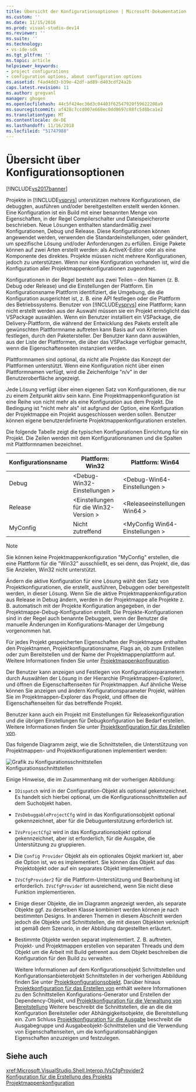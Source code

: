 ```yaml
---
title: Übersicht der Konfigurationsoptionen | Microsoft-Dokumentation
ms.custom: ''
ms.date: 11/15/2016
ms.prod: visual-studio-dev14
ms.reviewer: ''
ms.suite: ''
ms.technology:
- vs-ide-sdk
ms.tgt_pltfrm: ''
ms.topic: article
helpviewer_keywords:
- project configurations
- configuration options, about configuration options
ms.assetid: f4ad4dd3-b39e-42df-ad89-d403cdf24a2b
caps.latest.revision: 11
ms.author: gregvanl
manager: ghogen
ms.openlocfilehash: 44c5f424ec36d3c04403f62547920f59622208a9
ms.sourcegitcommit: af428c7ccd007e668ec0dd8697c88fc5d8bca1e2
ms.translationtype: MT
ms.contentlocale: de-DE
ms.lasthandoff: 11/16/2018
ms.locfileid: "51747988"
---
```

# <a name="configuration-options-overview"></a>Übersicht über Konfigurationsoptionen
[!INCLUDE[vs2017banner](../../includes/vs2017banner.md)]

Projekte in [!INCLUDE[vsprvs](../../includes/vsprvs-md.md)] unterstützen mehrere Konfigurationen, die debuggten, ausführen und/oder bereitgestellten erstellt werden können. Eine Konfiguration ist ein Build mit einer benannten Menge von Eigenschaften, in der Regel Compilerschalter und Dateispeicherorte beschrieben. Neue Lösungen enthalten standardmäßig zwei Konfigurationen, Debug und Release. Diese Konfigurationen können angewendet werden, verwenden die Standardeinstellungen, oder geändert, um spezifische Lösung und/oder Anforderungen zu erfüllen. Einige Pakete können auf zwei Arten erstellt werden: als ActiveX-Editor oder als eine Komponente des direktes. Projekte müssen nicht mehrere Konfigurationen, jedoch zu unterstützen. Wenn nur eine Konfiguration vorhanden ist, wird die Konfiguration aller Projektmappenkonfigurationen zugeordnet.  
  
 Konfigurationen in der Regel besteht aus zwei Teilen – den Namen (z. B. Debug oder Release) und die Einstellungen der Plattform. Ein Konfigurationsname Plattform identifiziert, die Umgebung, die die Konfiguration ausgerichtet ist, z. B. eine API festlegen oder die Plattform des Betriebssystems. Benutzer von [!INCLUDE[vsprvs](../../includes/vsprvs-md.md)] eine Plattform; kann nicht erstellt werden aus der Auswahl müssen sie ein Projekt ermöglicht das VSPackage auswählen. Wenn ein Benutzer installiert ein VSPackage, die Delivery-Plattform, die während der Entwicklung des Pakets erstellt alle gewünschten Plattformname auftreten kann Basis auf von Kriterien festlegen, durch den Paketersteller. Der Benutzer kann dann auswählen, aus der Liste der Plattformen, die über das VSPackage verfügbar gemacht, wenn die Eigenschaftenseiten instanziiert werden.  
  
 Plattformnamen sind optional, da nicht alle Projekte das Konzept der Plattformen unterstützt. Wenn eine Konfiguration nicht über einen Plattformnamen verfügt, wird die Zeichenfolge "n/v" in der Benutzeroberfläche angezeigt.  
  
 Jede Lösung verfügt über einen eigenen Satz von Konfigurationen, die nur zu einem Zeitpunkt aktiv sein kann. Eine Projektmappenkonfiguration ist eine Reihe von nicht mehr als eine Konfiguration aus dem Projekt. Die Bedingung ist "nicht mehr als" ist aufgrund der Option, eine Konfiguration der Projektmappe ein Projekt ausgeschlossen werden sollen. Benutzer können eigene benutzerdefinierte Projektmappenkonfigurationen erstellen.  
  
 Die folgende Tabelle zeigt die typischen Konfigurationen Einrichtung für ein Projekt. Die Zeilen werden mit dem Konfigurationsnamen und die Spalten mit Plattformnamen bezeichnet.  
  
|Konfigurationsname|Plattform: Win32|Plattform: Win64|  
|------------------------|----------------------|----------------------|  
|Debug|\<Debug-Win32-Einstellungen >|\<Debug-Win64-Einstellungen >|  
|Release|\<Einstellungen für die Win32-Version >|\<Releaseeinstellungen Win64 >|  
|MyConfig|Nicht zutreffend|\<MyConfig Win64-Einstellungen >|  
  
> [!NOTE]
>  Sie können keine Projektmappenkonfiguration "MyConfig" erstellen, die eine Plattform für die "Win32" ausschließt, es sei denn, das Projekt, die, das Sie Anzielen, Win32 nicht unterstützt.  
  
 Ändern die aktive Konfiguration für eine Lösung wählt den Satz von Projektkonfigurationen, die erstellt, ausführen, Debuggen oder bereitgestellt werden, in dieser Lösung. Wenn Sie die aktive Projektmappenkonfiguration aus Release in Debug ändern, werden in der Projektmappe alle Projekte z. B. automatisch mit der Projekte Konfiguration angegeben, in der Projektmappe-Debug-Konfiguration erstellt. Die Projekte-Konfigurationen sind in der Regel auch benannte Debuggen, wenn der Benutzer die manuelle Änderungen im Konfigurations-Manager der Umgebung vorgenommen hat.  
  
 Für jedes Projekt gespeicherten Eigenschaften der Projektmappe enthalten den Projektnamen, Projektkonfigurationsname, Flags an, ob zum Erstellen oder zum Bereitstellen und der Name der Projektmappenplattform auf. Weitere Informationen finden Sie unter [Projektmappenkonfiguration](../../extensibility/internals/solution-configuration.md).  
  
 Der Benutzer kann anzeigen und Festlegen von Konfigurationsparametern durch Auswählen der Lösung in der Hierarchie (Projektmappen-Explorer), und öffnen die Eigenschaftenseiten für Projektmappen. Auf ähnliche Weise können Sie anzeigen und ändern Konfigurationsparameter Projekt, wählen Sie im Projektmappen-Explorer das Projekt, und öffnen die Eigenschaftenseiten für das betreffende Projekt.  
  
 Benutzer kann auch ein Projekt mit Einstellungen für Releasekonfiguration und die übrigen Einstellungen für Debugkonfiguration bei Bedarf erstellen. Weitere Informationen finden Sie unter [Projektkonfiguration für das Erstellen von](../../extensibility/internals/project-configuration-for-building.md).  
  
 Das folgende Diagramm zeigt, wie die Schnittstellen, die Unterstützung von Projektmappen- und Projektkonfigurationen implementiert werden:  
  
 ![Grafik zu Konfigurationsschnittstellen](../../extensibility/internals/media/vsconfiginterfaces.gif "VsConfigInterfaces")  
Konfigurationsschnittstellen  
  
 Einige Hinweise, die im Zusammenhang mit der vorherigen Abbildung:  
  
- `IDispatch` wird in der Configuration-Objekt als optional gekennzeichnet. Es handelt sich hierbei optional, um die Konfigurationsschnittstellen auf dem Suchobjekt haben.  
  
- `IVsDebuggableProjectCfg` wird in das Konfigurationsobjekt optional gekennzeichnet, aber für die Debugunterstützung erforderlich ist.  
  
- `IVsProjectCfg2` wird in das Konfigurationsobjekt optional gekennzeichnet, aber ist erforderlich, für die Ausgabe, die Unterstützung zu gruppieren.  
  
- Die `Config Provider` Objekt als ein optionales Objekt markiert ist, aber die Option ist, wo es implementiert. Sie können das Objekt auf das Projektobjekt oder auf ein separates Objekt implementiert.  
  
- `IVsCfgProvider2` für die Plattform-Unterstützung und Bearbeitung ist erforderlich. `IVsCfgProvider` ist ausreichend, wenn Sie nicht diese Funktion implementieren.  
  
- Einige dieser Objekte, die im Diagramm angezeigt werden, als separate Objekte ggf. zu derselben Klasse kombiniert werden können je nach bestimmten Designs. In anderen Themen in diesem Abschnitt werden jedoch die Objekte und Schnittstellen, die mit diesen Objekten verknüpft ist gemäß dem Szenario, in der Abbildung dargestellten erläutert.  
  
- Bestimmte Objekte werden separat implementiert. Z. B. auftreten, Projekt- und Projektmappen erstellen von separaten Threads und dem Objekt um die Arbeit mit Build getrennt aus dem Objekt beschreiben die Konfiguration für den Build zu verwalten.  
  
  Weitere Informationen auf dem Konfigurationsobjekt Schnittstellen und Konfigurationsanbieterobjekt Schnittstellen in der vorherigen Abbildung finden Sie unter [Projektkonfigurationsobjekt](../../extensibility/internals/project-configuration-object.md). Darüber hinaus [Projektkonfiguration für das Erstellen von](../../extensibility/internals/project-configuration-for-building.md) enthält weitere Informationen zu den Schnittstellen Konfigurations-Generator und Erstellen der Dependency-Objekt, und [Projektkonfiguration für die Verwaltung von Bereitstellung](../../extensibility/internals/project-configuration-for-managing-deployment.md) Weitere beschreibt die Schnittstellen, die an die die Konfiguration Bereitsteller oder Abhängigkeitsobjekte, die Bereitstellung ein. Zum Schluss [Projektkonfiguration für die Ausgabe](../../extensibility/internals/project-configuration-for-output.md) beschreibt die Ausgabegruppe und Ausgabeobjekt-Schnittstellen und die Verwendung von Eigenschaftenseiten, um die konfigurationsabhängigen Eigenschaften anzuzeigen und festzulegen.  
  
## <a name="see-also"></a>Siehe auch  
 <xref:Microsoft.VisualStudio.Shell.Interop.IVsCfgProvider2>   
 [Konfiguration für die Erstellung des Projekts](../../extensibility/internals/project-configuration-for-building.md)   
 [Projektmappenkonfiguration](../../extensibility/internals/solution-configuration.md)

